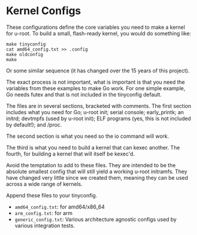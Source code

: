 # Kernel Configs

These configurations define the core variables you need to make a kernel
for u-root.  To build a small, flash-ready kernel, you would do something like:

```shell
make tinyconfig
cat amd64_config.txt >> .config
make oldconfig
make
```

Or some similar sequence (it has changed over the 15 years of this project).

The exact process is not important, what is important is that you need the variables
from these examples to make Go work. For one simple example, Go needs futex and that
is not included in the tinyconfig default.

The files are in several sections, bracketed with comments. The first section includes
what you need for Go; u-root init; serial console; early_printk; an initrd; devtmpfs (used by u-root
init); ELF programs (yes, this is not included by default!); and /proc.

The second section is what you need so the io command will work. 

The third is what you need to build a kernel that can kexec another. The fourth,
for building a kernel that will itself be kexec'd.

Avoid the temptation to add to these files. They are intended to be the absolute smallest
config that will still yield a working u-root initramfs. They have changed very little
since we created them, meaning they can be used across a wide range of kernels.

Append these files to your tinyconfig.

- `amd64_config.txt`: for amd64/x86_64
- `arm_config.txt`: for arm
- `generic_config.txt`: Various architecture agnostic configs used by various
  integration tests.
